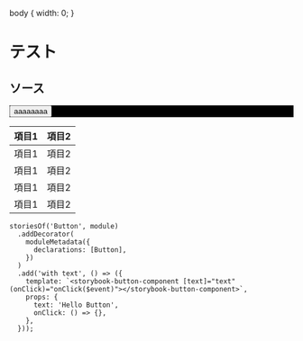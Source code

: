body {
    width: 0;
}

# テスト

## ソース

<div style="background: black;" class="source">
<button>aaaaaaaa</button>
</div>



|項目1|項目2|
|---|---|
|項目1|項目2|
|項目1|項目2|
|項目1|項目2|
|項目1|項目2|

```
storiesOf('Button', module)
  .addDecorator(
    moduleMetadata({
      declarations: [Button],
    })
  )
  .add('with text', () => ({
    template: `<storybook-button-component [text]="text" (onClick)="onClick($event)"></storybook-button-component>`,
    props: {
      text: 'Hello Button',
      onClick: () => {},
    },
  }));
```
